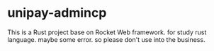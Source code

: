 # unipay-admincp
This is a Rust project base on Rocket Web framework.
for study rust language.
maybe some error. so please don't use into the business.